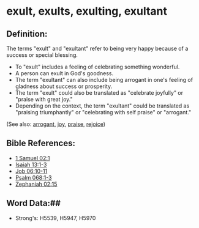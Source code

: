 # exult, exults, exulting, exultant #

## Definition: ##

The terms "exult" and "exultant" refer to being very happy because of a success or special blessing.

* To "exult" includes a feeling of celebrating something wonderful.
* A person can exult in God's goodness.
* The term "exultant" can also include being arrogant in one's feeling of gladness about success or prosperity.
* The term "exult" could also be translated as "celebrate joyfully" or "praise with great joy."
* Depending on the context, the term "exultant" could be translated as "praising triumphantly" or "celebrating with self praise" or "arrogant."

(See also: [arrogant](arrogant.md), [joy](joy.md), [praise](praise.md), [rejoice](joy.md))

## Bible References: ##

* [1 Samuel 02:1](rc://en/tn/help/1sa/02/01)
* [Isaiah 13:1-3](rc://en/tn/help/isa/13/01)
* [Job 06:10-11](rc://en/tn/help/job/06/10)
* [Psalm 068:1-3](rc://en/tn/help/psa/068/001)
* [Zephaniah 02:15](rc://en/tn/help/zep/02/15)

## Word Data:##

* Strong's: H5539, H5947, H5970
